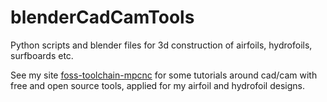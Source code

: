 # blenderCadCamTools
Python scripts and blender files for 3d construction of airfoils, hydrofoils, surfboards etc.

See my site [foss-toolchain-mpcnc](https://alexpgh.github.io/foss-toolchain-mpcnc) for some tutorials around cad/cam with free and open source tools, applied for my airfoil and hydrofoil designs.


